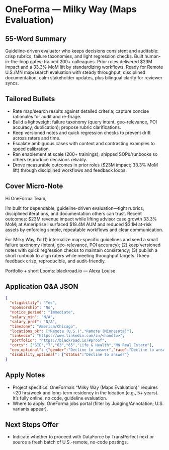 # OneForma — Milky Way (Maps Evaluation)

## 55-Word Summary
Guideline-driven evaluator who keeps decisions consistent and auditable: crisp rubrics, failure taxonomies, and light regression checks. Built human-in-the-loop gates; trained 200+ colleagues. Prior roles delivered $23M impact and a 33.3% MoM lift by standardizing workflows. Ready for Remote U.S./MN map/search evaluation with steady throughput, disciplined documentation, calm stakeholder updates, plus bilingual clarity for reviewer syncs.

## Tailored Bullets
- Rate map/search results against detailed criteria; capture concise rationales for audit and re-triage.
- Build a lightweight failure taxonomy (query intent, geo-relevance, POI accuracy, duplication); propose rubric clarifications.
- Keep versioned notes and quick regression checks to prevent drift across raters and time.
- Escalate ambiguous cases with context and contrasting examples to speed calibration.
- Ran enablement at scale (200+ trainings); shipped SOPs/runbooks so others reproduce decisions reliably.
- Drove measurable outcomes in prior roles ($23M impact; 33.3% MoM lift) through disciplined workflows and feedback loops.

## Cover Micro-Note
Hi OneForma Team,

I’m built for dependable, guideline-driven evaluation—tight rubrics, disciplined iterations, and documentation others can trust. Recent outcomes: $23M revenue impact while lifting advisor case growth 33.3% MoM; at Ameriprise I surfaced $18.4M AUM and reduced $3.1M at-risk assets by enforcing simple, repeatable workflows and clear communication.

For Milky Way, I’d (1) internalize map-specific guidelines and seed a small failure taxonomy (intent, geo-relevance, POI accuracy); (2) keep versioned notes with quick regression checks to maintain consistency; (3) publish a short runbook to align raters while meeting throughput targets. I keep feedback crisp, reproducible, and audit-friendly.

Portfolio + short Looms: blackroad.io
— Alexa Louise

## Application Q&A JSON
```json
{
  "eligibility": "Yes",
  "sponsorship": "No",
  "notice_period": "Immediate",
  "salary_min": "N/A",
  "salary_pref": "N/A",
  "timezone": "America/Chicago",
  "locations_ok": ["Remote (U.S.)","Remote (Minnesota)"],
  "linkedin": "https://www.linkedin.com/in/<handle>",
  "portfolio": "https://blackroad.io/#proof",
  "certs": ["SIE","7","63","65","Life & Health","MN Real Estate"],
  "eeo_optional": {"gender":"Decline to answer","race":"Decline to answer","veteran_status":"Decline to answer"},
  "disability_optional": {"status":"Decline to answer"}
}
```

## Apply Notes
- Project specifics: OneForma’s “Milky Way (Maps Evaluation)” requires ~20 hrs/week and long-term residency in the location (e.g., 5+ years). It’s fully online, no code, guideline evaluation.
- Where to apply: OneForma jobs portal (filter by Judging/Annotation; U.S. variants appear).

## Next Steps Offer
- Indicate whether to proceed with DataForce by TransPerfect next or source a fresh batch of U.S.-remote, no-code postings.

